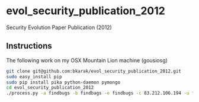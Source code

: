 evol_security_publication_2012
==============================

Security Evolution Paper Publication (2012)


Instructions
------------

The following work on my OSX Mountain Lion machine (gousiosg)

```bash
git clone git@github.com:bkarak/evol_security_publication_2012.git
sudo easy_install pip
sudo pip install pika python-daemon pymongo
cd evol_security_publication_2012
./process.py -a findbugs -b findbags -e findbugs -c 83.212.106.194 -u findbugs -w findbags -x 83.212.106.194 -y findbugs -z findbugs -d
```


